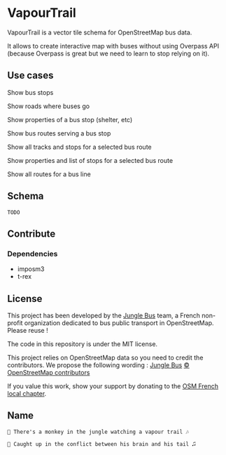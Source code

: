 # VapourTrail
VapourTrail is a vector tile schema for OpenStreetMap bus data.

It allows to create interactive map with buses without using Overpass API (because Overpass is great but we need to learn to stop relying on it).

## Use cases

Show bus stops

Show roads where buses go

Show properties of a bus stop (shelter, etc)

Show bus routes serving a bus stop

Show all tracks and stops for a selected bus route

Show properties and list of stops for a selected bus route

Show all routes for a bus line

## Schema
    TODO

## Contribute
### Dependencies
* imposm3
* t-rex

## License

This project has been developed by the [Jungle Bus](http://junglebus.io/) team, a French non-profit organization dedicated to bus public transport in OpenStreetMap. Please reuse !

The code in this repository is under the MIT license.

This project relies on OpenStreetMap data so you need to credit the contributors. We propose the following wording :
    [Jungle Bus](http://junglebus.io/) [© OpenStreetMap contributors](http://www.openstreetmap.org/copyright)

If you value this work, show your support by donating to the [OSM French local chapter](http://openstreetmap.fr).

## Name
    🎼 There's a monkey in the jungle watching a vapour trail 🎶

    🎵 Caught up in the conflict between his brain and his tail 🎜

